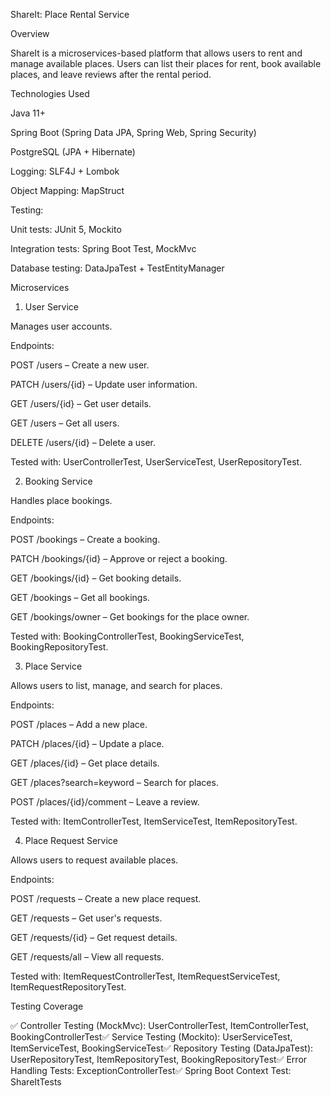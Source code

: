 ShareIt: Place Rental Service

Overview

ShareIt is a microservices-based platform that allows users to rent and manage available places. Users can list their places for rent, book available places, and leave reviews after the rental period.

Technologies Used

Java 11+

Spring Boot (Spring Data JPA, Spring Web, Spring Security)

PostgreSQL (JPA + Hibernate)

Logging: SLF4J + Lombok

Object Mapping: MapStruct

Testing:

Unit tests: JUnit 5, Mockito

Integration tests: Spring Boot Test, MockMvc

Database testing: DataJpaTest + TestEntityManager

Microservices

1. User Service

Manages user accounts.

Endpoints:

POST /users – Create a new user.

PATCH /users/{id} – Update user information.

GET /users/{id} – Get user details.

GET /users – Get all users.

DELETE /users/{id} – Delete a user.

Tested with: UserControllerTest, UserServiceTest, UserRepositoryTest.

2. Booking Service

Handles place bookings.

Endpoints:

POST /bookings – Create a booking.

PATCH /bookings/{id} – Approve or reject a booking.

GET /bookings/{id} – Get booking details.

GET /bookings – Get all bookings.

GET /bookings/owner – Get bookings for the place owner.

Tested with: BookingControllerTest, BookingServiceTest, BookingRepositoryTest.

3. Place Service

Allows users to list, manage, and search for places.

Endpoints:

POST /places – Add a new place.

PATCH /places/{id} – Update a place.

GET /places/{id} – Get place details.

GET /places?search=keyword – Search for places.

POST /places/{id}/comment – Leave a review.

Tested with: ItemControllerTest, ItemServiceTest, ItemRepositoryTest.

4. Place Request Service

Allows users to request available places.

Endpoints:

POST /requests – Create a new place request.

GET /requests – Get user's requests.

GET /requests/{id} – Get request details.

GET /requests/all – View all requests.

Tested with: ItemRequestControllerTest, ItemRequestServiceTest, ItemRequestRepositoryTest.

Testing Coverage

✅ Controller Testing (MockMvc): UserControllerTest, ItemControllerTest, BookingControllerTest✅ Service Testing (Mockito): UserServiceTest, ItemServiceTest, BookingServiceTest✅ Repository Testing (DataJpaTest): UserRepositoryTest, ItemRepositoryTest, BookingRepositoryTest✅ Error Handling Tests: ExceptionControllerTest✅ Spring Boot Context Test: ShareItTests
